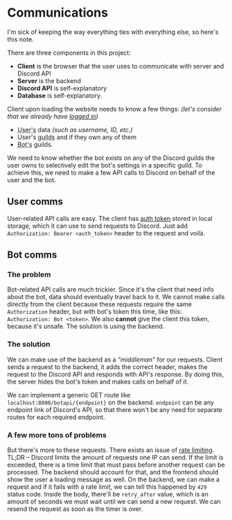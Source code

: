 # Communications
I'm sick of keeping the way everything ties with everything else, so here's this note.

There are three components in this project: 
- **Client** is the browser that the user uses to communicate with server and Discord API
- **Server** is the backend
- **Discord API** is self-explanatory
- **Database** is self-explanatory.

Client upon loading the website needs to know a few things: *(let's consider that we already have [logged in](Authorization))*
- <abbr title="Human interacting with the website via client">User's</abbr> data *(such as username, ID, etc.)*
- User's <abbr title="This is how Discord servers are called by the devs">guilds</abbr> and if they own any of them
- <abbr title="Discord bot that user wants to control via the website">Bot's</abbr> guilds.

We need to know whether the bot exists on any of the Discord guilds the user owns to selectively edit the bot's settings in a specific guild. To achieve this, we need to make a few API calls to Discord on behalf of the user and the bot.

## User comms
User-related API calls are easy. The client has [auth token](Authorization##Access) stored in local storage, which it can use to send requests to Discord. Just add `Authorization: Bearer <auth_token>` header to the request and voilà.

## Bot comms
### The problem
Bot-related API calls are much trickier. Since it's the client that need info about the bot, data should eventually travel back to it. We cannot make calls directly from the client because these requests require the same `Authorization` header, but with bot's token this time, like this: `Authorization: Bot <token>`. We also **cannot** give the client this token, because it's unsafe. The solution is using the backend.

### The solution
We can make use of the backend as a *“middleman”* for our requests. Client sends a request to the backend, it adds the correct header, makes the request to the Discord API and responds with API's response. By doing this, the server hides the bot's token and makes calls on behalf of it. 

We can implement a generic GET route like `localhost:8000/botapi/{endpoint}` on the backend. `endpoint` can be any endpoint link of Discord's API, so that there won't be any need for separate routes for each required endpoint. 

### A few more tons of problems
But there's more to these requests. There exists an issue of [rate limiting](https://discord.com/developers/docs/topics/rate-limits). TL;DR – Discord limits the amount of requests one IP can send. If the limit is exceeded, there is a time limit that must pass before another request can be processed. The backend should account for that, and the frontend should show the user a loading message as well. On the backend, we can make a request and if it fails with a rate limit, we can tell this happened by `429` status code. Inside the body, there'll be `retry_after` value, which is an amount of seconds we must wait until we can send a new request. We can resend the request as soon as the timer is over.